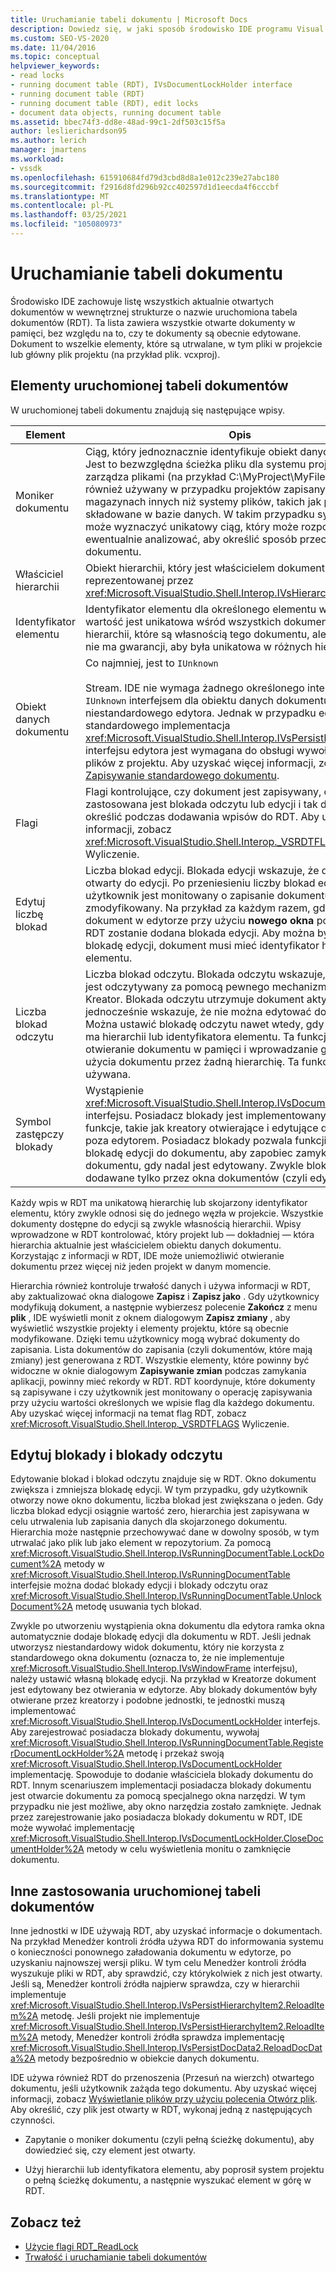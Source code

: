 ```yaml
---
title: Uruchamianie tabeli dokumentu | Microsoft Docs
description: Dowiedz się, w jaki sposób środowisko IDE programu Visual Studio utrzymuje uruchomioną tabelę dokumentów, która obejmuje wszystkie otwarte dokumenty w pamięci.
ms.custom: SEO-VS-2020
ms.date: 11/04/2016
ms.topic: conceptual
helpviewer_keywords:
- read locks
- running document table (RDT), IVsDocumentLockHolder interface
- running document table (RDT)
- running document table (RDT), edit locks
- document data objects, running document table
ms.assetid: bbec74f3-dd8e-48ad-99c1-2df503c15f5a
author: leslierichardson95
ms.author: lerich
manager: jmartens
ms.workload:
- vssdk
ms.openlocfilehash: 615910684fd79d3cbd8d8a1e012c239e27abc180
ms.sourcegitcommit: f2916d8fd296b92cc402597d1d1eecda4f6cccbf
ms.translationtype: MT
ms.contentlocale: pl-PL
ms.lasthandoff: 03/25/2021
ms.locfileid: "105080973"
---
```

# <a name="running-document-table"></a>Uruchamianie tabeli dokumentu
Środowisko IDE zachowuje listę wszystkich aktualnie otwartych dokumentów w wewnętrznej strukturze o nazwie uruchomiona tabela dokumentów (RDT). Ta lista zawiera wszystkie otwarte dokumenty w pamięci, bez względu na to, czy te dokumenty są obecnie edytowane. Dokument to wszelkie elementy, które są utrwalane, w tym pliki w projekcie lub główny plik projektu (na przykład plik. vcxproj).

## <a name="elements-of-the-running-document-table"></a>Elementy uruchomionej tabeli dokumentów
 W uruchomionej tabeli dokumentu znajdują się następujące wpisy.

|Element|Opis|
|-------------|-----------------|
|Moniker dokumentu|Ciąg, który jednoznacznie identyfikuje obiekt danych dokumentu. Jest to bezwzględna ścieżka pliku dla systemu projektu, który zarządza plikami (na przykład C:\MyProject\MyFile). Ten ciąg jest również używany w przypadku projektów zapisanych w magazynach innych niż systemy plików, takich jak procedury składowane w bazie danych. W takim przypadku system projektu może wyznaczyć unikatowy ciąg, który może rozpoznać i ewentualnie analizować, aby określić sposób przechowywania dokumentu.|
|Właściciel hierarchii|Obiekt hierarchii, który jest właścicielem dokumentu, w postaci reprezentowanej przez <xref:Microsoft.VisualStudio.Shell.Interop.IVsHierarchy> interfejs.|
|Identyfikator elementu|Identyfikator elementu dla określonego elementu w hierarchii. Ta wartość jest unikatowa wśród wszystkich dokumentów w hierarchii, które są własnością tego dokumentu, ale ta wartość nie ma gwarancji, aby była unikatowa w różnych hierarchiach.|
|Obiekt danych dokumentu|Co najmniej, jest to `IUnknown`<br /><br /> Stream. IDE nie wymaga żadnego określonego interfejsu poza `IUnknown` interfejsem dla obiektu danych dokumentu niestandardowego edytora. Jednak w przypadku edytora standardowego implementacja <xref:Microsoft.VisualStudio.Shell.Interop.IVsPersistDocData2> interfejsu edytora jest wymagana do obsługi wywołań trwałości plików z projektu. Aby uzyskać więcej informacji, zobacz [Zapisywanie standardowego dokumentu](../../extensibility/internals/saving-a-standard-document.md).|
|Flagi|Flagi kontrolujące, czy dokument jest zapisywany, czy zastosowana jest blokada odczytu lub edycji i tak dalej, można określić podczas dodawania wpisów do RDT. Aby uzyskać więcej informacji, zobacz <xref:Microsoft.VisualStudio.Shell.Interop._VSRDTFLAGS> Wyliczenie.|
|Edytuj liczbę blokad|Liczba blokad edycji. Blokada edycji wskazuje, że dokument jest otwarty do edycji. Po przeniesieniu liczby blokad edycji na zero użytkownik jest monitowany o zapisanie dokumentu, jeśli został zmodyfikowany. Na przykład za każdym razem, gdy otwierasz dokument w edytorze przy użyciu **nowego okna** polecenie, w RDT zostanie dodana blokada edycji. Aby można było ustawić blokadę edycji, dokument musi mieć identyfikator hierarchii lub elementu.|
|Liczba blokad odczytu|Liczba blokad odczytu. Blokada odczytu wskazuje, że dokument jest odczytywany za pomocą pewnego mechanizmu, takiego jak Kreator. Blokada odczytu utrzymuje dokument aktywny w RDT, a jednocześnie wskazuje, że nie można edytować dokumentu. Można ustawić blokadę odczytu nawet wtedy, gdy dokument nie ma hierarchii lub identyfikatora elementu. Ta funkcja umożliwia otwieranie dokumentu w pamięci i wprowadzanie go w RDT bez użycia dokumentu przez żadną hierarchię. Ta funkcja jest rzadko używana.|
|Symbol zastępczy blokady|Wystąpienie <xref:Microsoft.VisualStudio.Shell.Interop.IVsDocumentLockHolder> interfejsu. Posiadacz blokady jest implementowany przez funkcje, takie jak kreatory otwierające i edytujące dokumenty poza edytorem. Posiadacz blokady pozwala funkcji dodać blokadę edycji do dokumentu, aby zapobiec zamykaniu dokumentu, gdy nadal jest edytowany. Zwykle blokady edycji są dodawane tylko przez okna dokumentów (czyli edytorów).|

 Każdy wpis w RDT ma unikatową hierarchię lub skojarzony identyfikator elementu, który zwykle odnosi się do jednego węzła w projekcie. Wszystkie dokumenty dostępne do edycji są zwykle własnością hierarchii. Wpisy wprowadzone w RDT kontrolować, który projekt lub — dokładniej — która hierarchia aktualnie jest właścicielem obiektu danych dokumentu. Korzystając z informacji w RDT, IDE może uniemożliwić otwieranie dokumentu przez więcej niż jeden projekt w danym momencie.

 Hierarchia również kontroluje trwałość danych i używa informacji w RDT, aby zaktualizować okna dialogowe **Zapisz** i **Zapisz jako** . Gdy użytkownicy modyfikują dokument, a następnie wybierzesz polecenie **Zakończ** z menu **plik** , IDE wyświetli monit z oknem dialogowym **Zapisz zmiany** , aby wyświetlić wszystkie projekty i elementy projektu, które są obecnie modyfikowane. Dzięki temu użytkownicy mogą wybrać dokumenty do zapisania. Lista dokumentów do zapisania (czyli dokumentów, które mają zmiany) jest generowana z RDT. Wszystkie elementy, które powinny być widoczne w oknie dialogowym **Zapisywanie zmian** podczas zamykania aplikacji, powinny mieć rekordy w RDT. RDT koordynuje, które dokumenty są zapisywane i czy użytkownik jest monitowany o operację zapisywania przy użyciu wartości określonych we wpisie flag dla każdego dokumentu. Aby uzyskać więcej informacji na temat flag RDT, zobacz <xref:Microsoft.VisualStudio.Shell.Interop._VSRDTFLAGS> Wyliczenie.

## <a name="edit-locks-and-read-locks"></a>Edytuj blokady i blokady odczytu
 Edytowanie blokad i blokad odczytu znajduje się w RDT. Okno dokumentu zwiększa i zmniejsza blokadę edycji. W tym przypadku, gdy użytkownik otworzy nowe okno dokumentu, liczba blokad jest zwiększana o jeden. Gdy liczba blokad edycji osiągnie wartość zero, hierarchia jest zapisywana w celu utrwalenia lub zapisania danych dla skojarzonego dokumentu. Hierarchia może następnie przechowywać dane w dowolny sposób, w tym utrwalać jako plik lub jako element w repozytorium. Za pomocą <xref:Microsoft.VisualStudio.Shell.Interop.IVsRunningDocumentTable.LockDocument%2A> metody w <xref:Microsoft.VisualStudio.Shell.Interop.IVsRunningDocumentTable> interfejsie można dodać blokady edycji i blokady odczytu oraz <xref:Microsoft.VisualStudio.Shell.Interop.IVsRunningDocumentTable.UnlockDocument%2A> metodę usuwania tych blokad.

 Zwykle po utworzeniu wystąpienia okna dokumentu dla edytora ramka okna automatycznie dodaje blokadę edycji dla dokumentu w RDT. Jeśli jednak utworzysz niestandardowy widok dokumentu, który nie korzysta z standardowego okna dokumentu (oznacza to, że nie implementuje <xref:Microsoft.VisualStudio.Shell.Interop.IVsWindowFrame> interfejsu), należy ustawić własną blokadę edycji. Na przykład w Kreatorze dokument jest edytowany bez otwierania w edytorze. Aby blokady dokumentów były otwierane przez kreatorzy i podobne jednostki, te jednostki muszą implementować <xref:Microsoft.VisualStudio.Shell.Interop.IVsDocumentLockHolder> interfejs. Aby zarejestrować posiadacza blokady dokumentu, wywołaj <xref:Microsoft.VisualStudio.Shell.Interop.IVsRunningDocumentTable.RegisterDocumentLockHolder%2A> metodę i przekaż swoją <xref:Microsoft.VisualStudio.Shell.Interop.IVsDocumentLockHolder> implementację. Spowoduje to dodanie właściciela blokady dokumentu do RDT. Innym scenariuszem implementacji posiadacza blokady dokumentu jest otwarcie dokumentu za pomocą specjalnego okna narzędzi. W tym przypadku nie jest możliwe, aby okno narzędzia zostało zamknięte. Jednak przez zarejestrowanie jako posiadacza blokady dokumentu w RDT, IDE może wywołać implementację <xref:Microsoft.VisualStudio.Shell.Interop.IVsDocumentLockHolder.CloseDocumentHolder%2A> metody w celu wyświetlenia monitu o zamknięcie dokumentu.

## <a name="other-uses-of-the-running-document-table"></a>Inne zastosowania uruchomionej tabeli dokumentów
 Inne jednostki w IDE używają RDT, aby uzyskać informacje o dokumentach. Na przykład Menedżer kontroli źródła używa RDT do informowania systemu o konieczności ponownego załadowania dokumentu w edytorze, po uzyskaniu najnowszej wersji pliku. W tym celu Menedżer kontroli źródła wyszukuje pliki w RDT, aby sprawdzić, czy którykolwiek z nich jest otwarty. Jeśli są, Menedżer kontroli źródła najpierw sprawdza, czy w hierarchii implementuje <xref:Microsoft.VisualStudio.Shell.Interop.IVsPersistHierarchyItem2.ReloadItem%2A> metodę. Jeśli projekt nie implementuje <xref:Microsoft.VisualStudio.Shell.Interop.IVsPersistHierarchyItem2.ReloadItem%2A> metody, Menedżer kontroli źródła sprawdza implementację <xref:Microsoft.VisualStudio.Shell.Interop.IVsPersistDocData2.ReloadDocData%2A> metody bezpośrednio w obiekcie danych dokumentu.

 IDE używa również RDT do przenoszenia (Przesuń na wierzch) otwartego dokumentu, jeśli użytkownik zażąda tego dokumentu. Aby uzyskać więcej informacji, zobacz [Wyświetlanie plików przy użyciu polecenia Otwórz plik](../../extensibility/internals/displaying-files-by-using-the-open-file-command.md). Aby określić, czy plik jest otwarty w RDT, wykonaj jedną z następujących czynności.

- Zapytanie o moniker dokumentu (czyli pełną ścieżkę dokumentu), aby dowiedzieć się, czy element jest otwarty.

- Użyj hierarchii lub identyfikatora elementu, aby poprosił system projektu o pełną ścieżkę dokumentu, a następnie wyszukać element w górę w RDT.

## <a name="see-also"></a>Zobacz też
- [Użycie flagi RDT_ReadLock](../../extensibility/internals/rdt-readlock-usage.md)
- [Trwałość i uruchamianie tabeli dokumentów](../../extensibility/internals/persistence-and-the-running-document-table.md)
